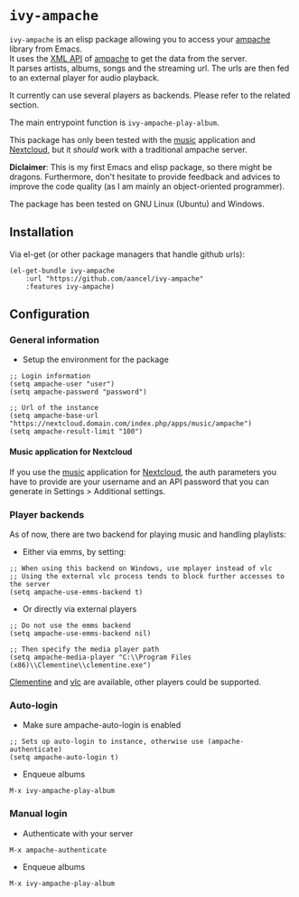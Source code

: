 # `ivy-ampache`

`ivy-ampache` is an elisp package allowing you to access your [ampache](https://github.com/ampache/ampache) library from Emacs.    
It uses the [XML API](https://github.com/ampache/ampache/wiki/XML-API) of [ampache](https://github.com/ampache/ampache) to get the data from the server.    
It parses artists, albums, songs and the streaming url. The urls are then fed to an external player for audio playback.

It currently can use several players as backends. Please refer to the related section.

The main entrypoint function is `ivy-ampache-play-album`.

This package has only been tested with the [music](https://github.com/owncloud/music) application and [Nextcloud](https://github.com/nextcloud), but it *should* work with a traditional ampache server.

**Diclaimer**: This is my first Emacs and elisp package, so there might be dragons. Furthermore, don't hesitate to provide feedback and advices to improve the code quality (as I am mainly an object-oriented programmer).

The package has been tested on GNU Linux (Ubuntu) and Windows.

## Installation

Via el-get (or other package managers that handle github urls):

``` emacs-lisp
(el-get-bundle ivy-ampache
    :url "https://github.com/aancel/ivy-ampache"
    :features ivy-ampache)
```

## Configuration

### General information
- Setup the environment for the package

``` emacs-lisp
;; Login information
(setq ampache-user "user")
(setq ampache-password "password")

;; Url of the instance
(setq ampache-base-url "https://nextcloud.domain.com/index.php/apps/music/ampache")
(setq ampache-result-limit "100")
```

#### Music application for Nextcloud

If you use the [music](https://github.com/owncloud/music) application for [Nextcloud](https://github.com/nextcloud),
the auth parameters you have to provide are your username and an API password that you can generate in Settings > Additional settings.

### Player backends

As of now, there are two backend for playing music and handling playlists:
- Either via emms, by setting:

``` emacs-lisp
;; When using this backend on Windows, use mplayer instead of vlc
;; Using the external vlc process tends to block further accesses to the server
(setq ampache-use-emms-backend t)
```

- Or directly via external players

``` emacs-lisp
;; Do not use the emms backend
(setq ampache-use-emms-backend nil)

;; Then specify the media player path
(setq ampache-media-player "C:\\Program Files (x86)\\Clementine\\clementine.exe")

```

[Clementine](https://github.com/clementine-player/Clementine) and [vlc](https://github.com/videolan/vlc) are available,
other players could be supported.


### Auto-login
- Make sure ampache-auto-login is enabled

``` emacs-lisp
;; Sets up auto-login to instance, otherwise use (ampache-authenticate)
(setq ampache-auto-login t)
```

- Enqueue albums

``` emacs-lisp
M-x ivy-ampache-play-album
```

### Manual login
- Authenticate with your server

``` emacs-lisp
M-x ampache-authenticate
```

- Enqueue albums

``` emacs-lisp
M-x ivy-ampache-play-album
```

